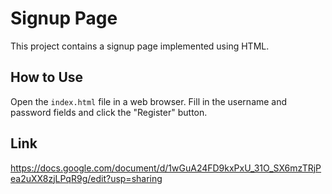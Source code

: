 
#  Signup Page

This project contains a signup page implemented using HTML.

## How to Use

Open the `index.html` file in a web browser. Fill in the username and password fields and click the "Register" button.

## Link 
https://docs.google.com/document/d/1wGuA24FD9kxPxU_31O_SX6mzTRjPea2uXX8zjLPqR9g/edit?usp=sharing
